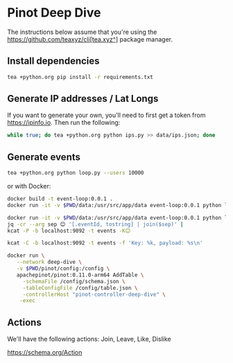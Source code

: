 # Pinot Deep Dive

The instructions below assume that you're using the https://github.com/teaxyz/cli[tea.xyz^] package manager.

## Install dependencies

```bash
tea +python.org pip install -r requirements.txt
```

## Generate IP addresses / Lat Longs

If you want to generate your own, you'll need to first get a token from https://ipinfo.io.
Then run the following:

```bash
while true; do tea +python.org python ips.py >> data/ips.json; done
```

## Generate events

```bash
tea +python.org python loop.py --users 10000
```

or with Docker:

```bash
docker build -t event-loop:0.0.1 .
docker run -it -v $PWD/data:/usr/src/app/data event-loop:0.0.1 python loop.py
```

```bash
docker run -it -v $PWD/data:/usr/src/app/data event-loop:0.0.1 python loop.py --users 1000 --events 100 | 
jq -cr --arg sep 😊 '[.eventId, tostring] | join($sep)' | 
kcat -P -b localhost:9092 -t events -K😊
```

```bash
kcat -C -b localhost:9092 -t events -f 'Key: %k, payload: %s\n'
```

```bash
docker run \
   --network deep-dive \
   -v $PWD/pinot/config:/config \
   apachepinot/pinot:0.11.0-arm64 AddTable \
     -schemaFile /config/schema.json \
     -tableConfigFile /config/table.json \
     -controllerHost "pinot-controller-deep-dive" \
    -exec  
```

## Actions

We'll have the following actions: Join, Leave, Like, Dislike

https://schema.org/Action